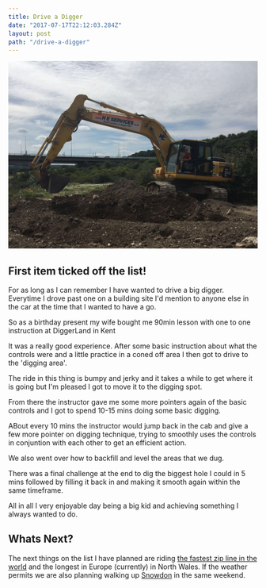 ```yaml
---
title: Drive a Digger
date: "2017-07-17T22:12:03.284Z"
layout: post
path: "/drive-a-digger"
---
```


![Digger](/images/drive-a-digger.jpg)

## First item ticked off the list!

For as long as I can remember I have wanted to drive a big digger. Everytime I drove past one on a building site I'd mention to anyone else in the car at the time that I wanted to have a go.

So as a birthday present my wife bought me 90min lesson with one to one instruction at DiggerLand in Kent

It was a really good experience. After some basic instruction about what the controls were and a little practice in a coned off area I then got to drive to the 'digging area'. 

The ride in this thing is bumpy and jerky and it takes a while to get where it is going but I'm pleased I got to move it to the digging spot.

From there the instructor gave me some more pointers again of the basic controls and I got to spend 10-15 mins doing some basic digging.

ABout every 10 mins the instructor would jump back in the cab and give a few more pointer on digging technique, trying to smoothly uses the controls in conjuntion with each other to get an efficient action. 

We also went over how to backfill and level the areas that we dug.

There was a final challenge at the end to dig the biggest hole I could in 5 mins followed by filling it back in and making it smooth again within the same timeframe.

All in all I very enjoyable day being a big kid and achieving something I always wanted to do.

## Whats Next?

The next things on the list I have planned are riding [the fastest zip line in the world](/blog/zipworld) and the longest in Europe (currently) in North Wales. If the weather permits we are also planning walking up [Snowdon](/blog/snowdon) in the same weekend.